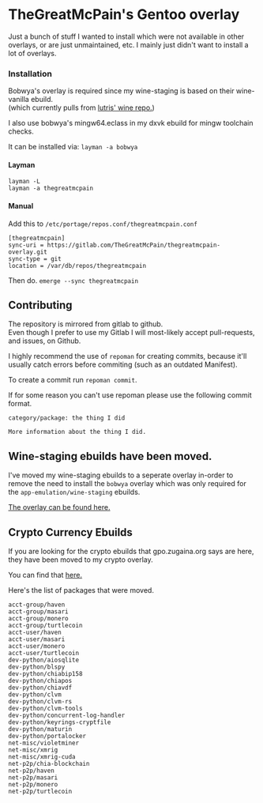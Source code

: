 # TheGreatMcPain's Gentoo overlay

Just a bunch of stuff I wanted to install which were not available in other overlays, or are just unmaintained, etc. I mainly just didn't want to install a lot of overlays.

### Installation

Bobwya's overlay is required since my wine-staging is based on their wine-vanilla ebuild.\
(which currently pulls from [lutris' wine repo.](https://github.com/lutris/wine/tree/lutris-fshack-5.6))

I also use bobwya's mingw64.eclass in my dxvk ebuild for mingw toolchain checks.

It can be installed via: `layman -a bobwya`

#### Layman

`layman -L`\
`layman -a thegreatmcpain`

#### Manual

Add this to `/etc/portage/repos.conf/thegreatmcpain.conf`

`[thegreatmcpain]`\
`sync-uri = https://gitlab.com/TheGreatMcPain/thegreatmcpain-overlay.git`\
`sync-type = git`\
`location = /var/db/repos/thegreatmcpain`

Then do. `emerge --sync thegreatmcpain`

## Contributing

The repository is mirrored from gitlab to github.\
Even though I prefer to use my Gitlab I will most-likely accept pull-requests, and issues, on Github.

I highly recommend the use of `repoman` for creating commits, because it'll usually catch errors before commiting (such as an outdated Manifest).

To create a commit run `repoman commit`.

If for some reason you can't use repoman please use the following commit format.

```
category/package: the thing I did

More information about the thing I did.
```

## Wine-staging ebuilds have been moved.

I've moved my wine-staging ebuilds to a seperate overlay in-order to remove the need to install the `bobwya` overlay which was only required for the `app-emulation/wine-staging` ebuilds.

[The overlay can be found here.](https://gitlab.com/TheGreatMcPain/thegreatmcpain-wine-overlay/)

## Crypto Currency Ebuilds

If you are looking for the crypto ebuilds that gpo.zugaina.org says are here, they have been moved to my crypto overlay.

You can find that [here.](https://gitlab.com/TheGreatMcPain/thegreatmcpain-crypto-overlay)

Here's the list of packages that were moved.

```
acct-group/haven
acct-group/masari
acct-group/monero
acct-group/turtlecoin
acct-user/haven
acct-user/masari
acct-user/monero
acct-user/turtlecoin
dev-python/aiosqlite
dev-python/blspy
dev-python/chiabip158
dev-python/chiapos
dev-python/chiavdf
dev-python/clvm
dev-python/clvm-rs
dev-python/clvm-tools
dev-python/concurrent-log-handler
dev-python/keyrings-cryptfile
dev-python/maturin
dev-python/portalocker
net-misc/violetminer
net-misc/xmrig
net-misc/xmrig-cuda
net-p2p/chia-blockchain
net-p2p/haven
net-p2p/masari
net-p2p/monero
net-p2p/turtlecoin
```
